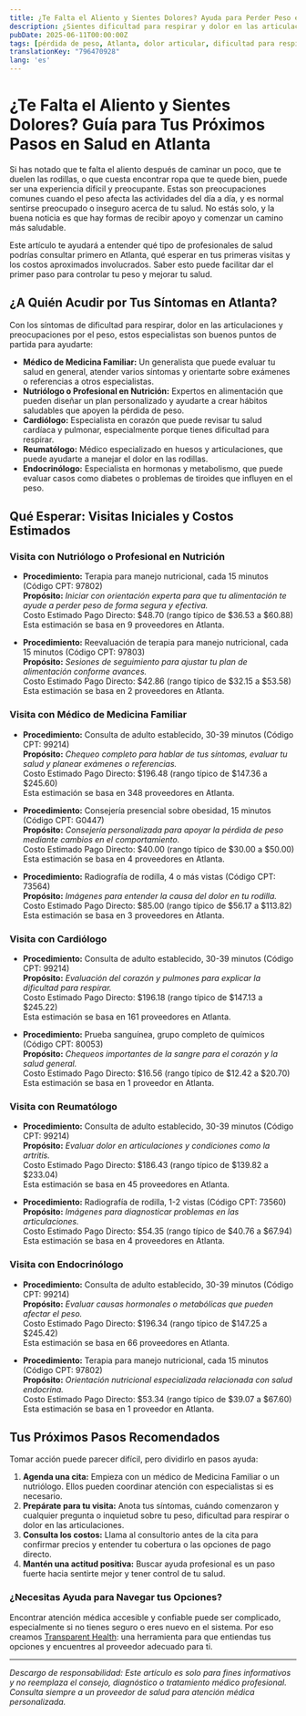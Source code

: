 ```yaml
---
title: ¿Te Falta el Aliento y Sientes Dolores? Ayuda para Perder Peso en Atlanta  
description: ¿Sientes dificultad para respirar y dolor en las articulaciones? Aprende a quién acudir y los costos estimados para comenzar a bajar de peso en Atlanta, GA.  
pubDate: 2025-06-11T00:00:00Z
tags: [pérdida de peso, Atlanta, dolor articular, dificultad para respirar, proveedores de salud, costos de salud]
translationKey: "796470928"
lang: 'es'
---
```


# ¿Te Falta el Aliento y Sientes Dolores? Guía para Tus Próximos Pasos en Salud en Atlanta

Si has notado que te falta el aliento después de caminar un poco, que te duelen las rodillas, o que cuesta encontrar ropa que te quede bien, puede ser una experiencia difícil y preocupante. Estas son preocupaciones comunes cuando el peso afecta las actividades del día a día, y es normal sentirse preocupado o inseguro acerca de tu salud. No estás solo, y la buena noticia es que hay formas de recibir apoyo y comenzar un camino más saludable.

Este artículo te ayudará a entender qué tipo de profesionales de salud podrías consultar primero en Atlanta, qué esperar en tus primeras visitas y los costos aproximados involucrados. Saber esto puede facilitar dar el primer paso para controlar tu peso y mejorar tu salud.

## ¿A Quién Acudir por Tus Síntomas en Atlanta?

Con los síntomas de dificultad para respirar, dolor en las articulaciones y preocupaciones por el peso, estos especialistas son buenos puntos de partida para ayudarte:

- **Médico de Medicina Familiar:** Un generalista que puede evaluar tu salud en general, atender varios síntomas y orientarte sobre exámenes o referencias a otros especialistas.  
- **Nutriólogo o Profesional en Nutrición:** Expertos en alimentación que pueden diseñar un plan personalizado y ayudarte a crear hábitos saludables que apoyen la pérdida de peso.  
- **Cardiólogo:** Especialista en corazón que puede revisar tu salud cardíaca y pulmonar, especialmente porque tienes dificultad para respirar.  
- **Reumatólogo:** Médico especializado en huesos y articulaciones, que puede ayudarte a manejar el dolor en las rodillas.  
- **Endocrinólogo:** Especialista en hormonas y metabolismo, que puede evaluar casos como diabetes o problemas de tiroides que influyen en el peso.

## Qué Esperar: Visitas Iniciales y Costos Estimados

### Visita con Nutriólogo o Profesional en Nutrición

- **Procedimiento:** Terapia para manejo nutricional, cada 15 minutos (Código CPT: 97802)  
  **Propósito:** *Iniciar con orientación experta para que tu alimentación te ayude a perder peso de forma segura y efectiva.*  
  Costo Estimado Pago Directo: $48.70 (rango típico de $36.53 a $60.88)  
  Esta estimación se basa en 9 proveedores en Atlanta.

- **Procedimiento:** Reevaluación de terapia para manejo nutricional, cada 15 minutos (Código CPT: 97803)  
  **Propósito:** *Sesiones de seguimiento para ajustar tu plan de alimentación conforme avances.*  
  Costo Estimado Pago Directo: $42.86 (rango típico de $32.15 a $53.58)  
  Esta estimación se basa en 2 proveedores en Atlanta.

### Visita con Médico de Medicina Familiar

- **Procedimiento:** Consulta de adulto establecido, 30-39 minutos (Código CPT: 99214)  
  **Propósito:** *Chequeo completo para hablar de tus síntomas, evaluar tu salud y planear exámenes o referencias.*  
  Costo Estimado Pago Directo: $196.48 (rango típico de $147.36 a $245.60)  
  Esta estimación se basa en 348 proveedores en Atlanta.

- **Procedimiento:** Consejería presencial sobre obesidad, 15 minutos (Código CPT: G0447)  
  **Propósito:** *Consejería personalizada para apoyar la pérdida de peso mediante cambios en el comportamiento.*  
  Costo Estimado Pago Directo: $40.00 (rango típico de $30.00 a $50.00)  
  Esta estimación se basa en 4 proveedores en Atlanta.

- **Procedimiento:** Radiografía de rodilla, 4 o más vistas (Código CPT: 73564)  
  **Propósito:** *Imágenes para entender la causa del dolor en tu rodilla.*  
  Costo Estimado Pago Directo: $85.00 (rango típico de $56.17 a $113.82)  
  Esta estimación se basa en 3 proveedores en Atlanta.

### Visita con Cardiólogo

- **Procedimiento:** Consulta de adulto establecido, 30-39 minutos (Código CPT: 99214)  
  **Propósito:** *Evaluación del corazón y pulmones para explicar la dificultad para respirar.*  
  Costo Estimado Pago Directo: $196.18 (rango típico de $147.13 a $245.22)  
  Esta estimación se basa en 161 proveedores en Atlanta.

- **Procedimiento:** Prueba sanguínea, grupo completo de químicos (Código CPT: 80053)  
  **Propósito:** *Chequeos importantes de la sangre para el corazón y la salud general.*  
  Costo Estimado Pago Directo: $16.56 (rango típico de $12.42 a $20.70)  
  Esta estimación se basa en 1 proveedor en Atlanta.

### Visita con Reumatólogo

- **Procedimiento:** Consulta de adulto establecido, 30-39 minutos (Código CPT: 99214)  
  **Propósito:** *Evaluar dolor en articulaciones y condiciones como la artritis.*  
  Costo Estimado Pago Directo: $186.43 (rango típico de $139.82 a $233.04)  
  Esta estimación se basa en 45 proveedores en Atlanta.

- **Procedimiento:** Radiografía de rodilla, 1-2 vistas (Código CPT: 73560)  
  **Propósito:** *Imágenes para diagnosticar problemas en las articulaciones.*  
  Costo Estimado Pago Directo: $54.35 (rango típico de $40.76 a $67.94)  
  Esta estimación se basa en 4 proveedores en Atlanta.

### Visita con Endocrinólogo

- **Procedimiento:** Consulta de adulto establecido, 30-39 minutos (Código CPT: 99214)  
  **Propósito:** *Evaluar causas hormonales o metabólicas que pueden afectar el peso.*  
  Costo Estimado Pago Directo: $196.34 (rango típico de $147.25 a $245.42)  
  Esta estimación se basa en 66 proveedores en Atlanta.

- **Procedimiento:** Terapia para manejo nutricional, cada 15 minutos (Código CPT: 97802)  
  **Propósito:** *Orientación nutricional especializada relacionada con salud endocrina.*  
  Costo Estimado Pago Directo: $53.34 (rango típico de $39.07 a $67.60)  
  Esta estimación se basa en 1 proveedor en Atlanta.

## Tus Próximos Pasos Recomendados

Tomar acción puede parecer difícil, pero dividirlo en pasos ayuda:

1. **Agenda una cita:** Empieza con un médico de Medicina Familiar o un nutriólogo. Ellos pueden coordinar atención con especialistas si es necesario.  
2. **Prepárate para tu visita:** Anota tus síntomas, cuándo comenzaron y cualquier pregunta o inquietud sobre tu peso, dificultad para respirar o dolor en las articulaciones.  
3. **Consulta los costos:** Llama al consultorio antes de la cita para confirmar precios y entender tu cobertura o las opciones de pago directo.  
4. **Mantén una actitud positiva:** Buscar ayuda profesional es un paso fuerte hacia sentirte mejor y tener control de tu salud.

### ¿Necesitas Ayuda para Navegar tus Opciones?

Encontrar atención médica accesible y confiable puede ser complicado, especialmente si no tienes seguro o eres nuevo en el sistema. Por eso creamos [Transparent Health](https://transparenthealth.ai): una herramienta para que entiendas tus opciones y encuentres al proveedor adecuado para ti.

---

*Descargo de responsabilidad: Este artículo es solo para fines informativos y no reemplaza el consejo, diagnóstico o tratamiento médico profesional. Consulta siempre a un proveedor de salud para atención médica personalizada.*